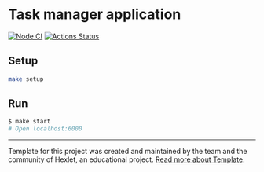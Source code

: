 # Task manager application

[![Node CI](https://github.com/hexlet-boilerplates/fastify-nodejs-application/workflows/Node%20CI/badge.svg)](https://github.com/hexlet-boilerplates/fastify-nodejs-application/actions)
[![Actions Status](https://github.com/aidos42/backend-project-6/workflows/hexlet-check/badge.svg)](https://github.com/aidos42/backend-project-6/actions)

## Setup

```bash
make setup
```

## Run

```bash
$ make start
# Open localhost:6000
```

---
Template for this project was created and maintained by the team and the community of Hexlet, an educational project. [Read more about Template](https://github.com/hexlet-boilerplates/fastify-nodejs-application).
